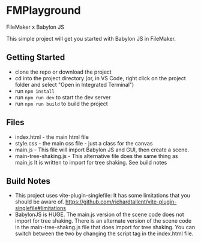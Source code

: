# FMPlayground

FileMaker x Babylon JS

This simple project will get you started with Babylon JS in FileMaker.

## Getting Started

- clone the repo or download the project
- cd into the project directory (or, in VS Code, right click on the project folder and select "Open in Integrated Terminal")
- run `npm install`
- run `npm run dev` to start the dev server
- run `npm run build` to build the project

## Files

- index.html - the main html file
- style.css - the main css file - just a class for the canvas
- main.js - This file will import Babylon JS and GUI, then create a scene.
- main-tree-shaking.js - This alternative file does the same thing as main.js It is written to import for tree shaking. See build notes

## Build Notes

- This project uses vite-plugin-singlefile: It has some limitations that you should be aware of. https://github.com/richardtallent/vite-plugin-singlefile#limitations
- BabylonJS is HUGE. The main.js version of the scene code does not import for tree shaking. There is an alternate version of the scene code in the main-tree-shakng.js file that does import for tree shaking. You can switch between the two by changing the script tag in the index.html file.
